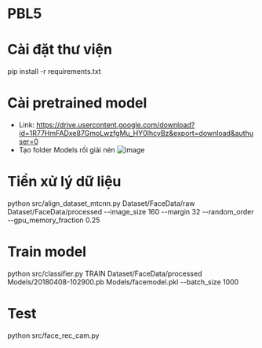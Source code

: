 # PBL5

# Cài đặt thư viện
pip install -r requirements.txt

# Cài pretrained model
- Link: https://drive.usercontent.google.com/download?id=1R77HmFADxe87GmoLwzfgMu_HY0IhcyBz&export=download&authuser=0
- Tạo folder Models rồi giải nén
  ![image](https://github.com/karuhame/PBL5/assets/62510010/fc0b8c99-6fb1-4647-b8bf-998e86ce0bac)

# Tiền xử lý dữ liệu
python src/align_dataset_mtcnn.py  Dataset/FaceData/raw Dataset/FaceData/processed --image_size 160 --margin 32  --random_order --gpu_memory_fraction 0.25

# Train model
python src/classifier.py TRAIN Dataset/FaceData/processed Models/20180408-102900.pb Models/facemodel.pkl --batch_size 1000

# Test
python src/face_rec_cam.py
